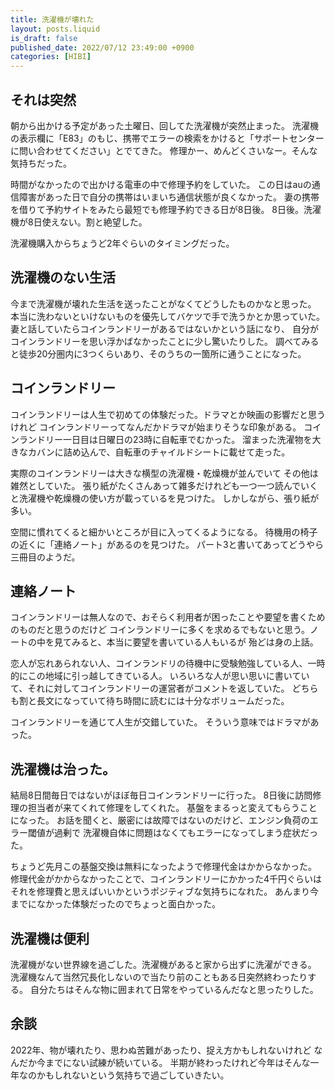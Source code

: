 ```yaml
---
title: 洗濯機が壊れた
layout: posts.liquid
is_draft: false
published_date: 2022/07/12 23:49:00 +0900
categories: [HIBI]
---
```


## それは突然

朝から出かける予定があった土曜日、回してた洗濯機が突然止まった。
洗濯機の表示欄に「E83」のもじ、携帯でエラーの検索をかけると「サポートセンターに問い合わせてください」とでてきた。
修理かー、めんどくさいなー。そんな気持ちだった。

時間がなかったので出かける電車の中で修理予約をしていた。
この日はauの通信障害があった日で自分の携帯はいまいち通信状態が良くなかった。
妻の携帯を借りて予約サイトをみたら最短でも修理予約できる日が8日後。
8日後。洗濯機が8日使えない。割と絶望した。

洗濯機購入からちょうど2年ぐらいのタイミングだった。

## 洗濯機のない生活

今まで洗濯機が壊れた生活を送ったことがなくてどうしたものかなと思った。
本当に洗わないといけないものを優先してバケツで手で洗うかとか思っていた。
妻と話していたらコインランドリーがあるではないかという話になり、
自分がコインランドリーを思い浮かばなかったことに少し驚いたりした。
調べてみると徒歩20分圏内に3つくらいあり、そのうちの一箇所に通うことになった。

## コインランドリー

コインランドリーは人生で初めての体験だった。ドラマとか映画の影響だと思うけれど
コインランドリーってなんだかドラマが始まりそうな印象がある。
コインランドリー一日目は日曜日の23時に自転車でむかった。
溜まった洗濯物を大きなカバンに詰め込んで、自転車のチャイルドシートに載せて走った。

実際のコインランドリーは大きな横型の洗濯機・乾燥機が並んでいて その他は雑然としていた。
張り紙がたくさんあって雑多だけれども一つ一つ読んでいくと洗濯機や乾燥機の使い方が載っているを見つけた。
しかしながら、張り紙が多い。

空間に慣れてくると細かいところが目に入ってくるようになる。
待機用の椅子の近くに「連絡ノート」があるのを見つけた。
パート3と書いてあってどうやら三冊目のようだ。

## 連絡ノート

コインランドリーは無人なので、おそらく利用者が困ったことや要望を書くためのものだと思うのだけど
コインランドリーに多くを求めるでもないと思う。ノートの中を見てみると、本当に要望を書いている人もいるが
殆どは身の上話。

恋人が忘れあられない人、コインランドリの待機中に受験勉強している人、一時的にこの地域に引っ越してきている人。
いろいろな人が思い思いに書いていて、それに対してコインランドリーの運営者がコメントを返していた。
どちらも割と長文になっていて待ち時間に読むには十分なボリュームだった。

コインランドリーを通じて人生が交錯していた。
そういう意味ではドラマがあった。

## 洗濯機は治った。

結局8日間毎日ではないがほぼ毎日コインランドリーに行った。
8日後に訪問修理の担当者が来てくれて修理をしてくれた。
基盤をまるっと変えてもらうことになった。
お話を聞くと、厳密には故障ではないのだけど、エンジン負荷のエラー閾値が過剰で
洗濯機自体に問題はなくてもエラーになってしまう症状だった。

ちょうど先月この基盤交換は無料になったようで修理代金はかからなかった。
修理代金がかからなかったことで、コインランドリーにかかった4千円ぐらいはそれを修理費と思えばいいかというポジティブな気持ちになれた。
あんまり今までになかった体験だったのでちょっと面白かった。

## 洗濯機は便利

洗濯機がない世界線を過ごした。洗濯機があると家から出ずに洗濯ができる。
洗濯機なんて当然冗長化しないので当たり前のこともある日突然終わったりする。
自分たちはそんな物に囲まれて日常をやっているんだなと思ったりした。

## 余談

2022年、物が壊れたり、思わぬ苦難があったり、捉え方かもしれないけれど
なんだか今までにない試練が続いている。
半期が終わったけれど今年はそんな一年なのかもしれないという気持ちで過ごしていきたい。


